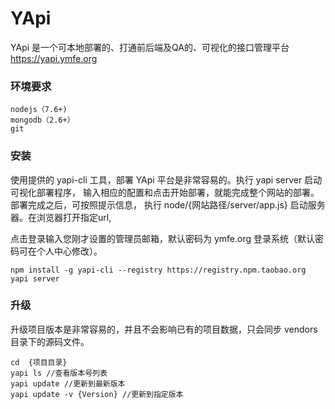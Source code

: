 # YApi

YApi 是一个可本地部署的、打通前后端及QA的、可视化的接口管理平台 https://yapi.ymfe.org

### 环境要求
```
nodejs（7.6+)
mongodb（2.6+）
git
```
### 安装

使用提供的 yapi-cli 工具，部署 YApi 平台是非常容易的。执行 yapi server 启动可视化部署程序，
输入相应的配置和点击开始部署，就能完成整个网站的部署。部署完成之后，可按照提示信息，
执行 node/{网站路径/server/app.js} 启动服务器。在浏览器打开指定url, 

点击登录输入您刚才设置的管理员邮箱，默认密码为 ymfe.org 登录系统（默认密码可在个人中心修改）。
```
npm install -g yapi-cli --registry https://registry.npm.taobao.org
yapi server 
```

### 升级

升级项目版本是非常容易的，并且不会影响已有的项目数据，只会同步 vendors 目录下的源码文件。
```
cd  {项目目录}
yapi ls //查看版本号列表
yapi update //更新到最新版本
yapi update -v {Version} //更新到指定版本
```
